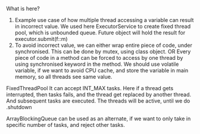 What is here?

1) Example use case of how multiple thread accessing a variable can result in incorrect value. We used here 
ExecutorService to create fixed thread pool, which is unbounded queue. 
Future object will hold the result for executor.submit(f::m)
2) To avoid incorrect value, we can either wrap entire piece of code, under synchronised. This can
be done by mutex, using class object. 
OR
Every piece of code in a method can be forced to access by one thread by using synchronised keyword in the method.
We should use volatile variable, if we want to avoid CPU cache, and store the variable in main 
memory, so all threads see same value.



FixedThreadPool
It can accept INT_MAX tasks.
Here if a thread gets interrupted, then tasks fails, and the thread get replaced by another thread.
And subsequent tasks are executed. The threads will be active, until we do .shutdown

ArrayBlockingQueue can be used as an alternate, if we want to only take in specific number of tasks, and 
reject other tasks.